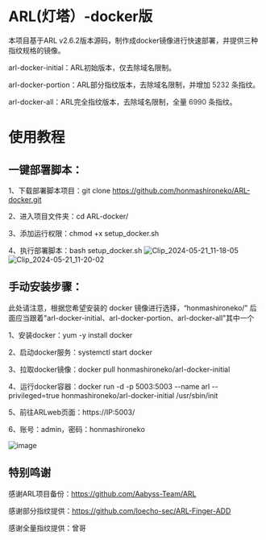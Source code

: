 # ARL(灯塔）-docker版
本项目基于ARL v2.6.2版本源码，制作成docker镜像进行快速部署，并提供三种指纹规格的镜像。

arl-docker-initial：ARL初始版本，仅去除域名限制。

arl-docker-portion：ARL部分指纹版本，去除域名限制，并增加 <span style="color: #333333;">5232 条</span>指纹。

arl-docker-all：ARL完全指纹版本，去除域名限制，全量 <span style="color: #333333;">6990 条</span>指纹。
# 使用教程
## 一键部署脚本：
1、下载部署脚本项目：git clone https://github.com/honmashironeko/ARL-docker.git

2、进入项目文件夹：cd ARL-docker/

3、添加运行权限：chmod +x setup_docker.sh

4、执行部署脚本：bash setup_docker.sh
![Clip_2024-05-21_11-18-05](https://github.com/honmashironeko/ARL-docker/assets/139044047/84b17c4d-7005-4d61-81b0-b91e4d5e6df4)
![Clip_2024-05-21_11-20-02](https://github.com/honmashironeko/ARL-docker/assets/139044047/93a72b17-7535-4db6-94ac-6beed92fead0)


## 手动安装步骤：
此处请注意，根据您希望安装的 docker 镜像进行选择，“honmashironeko/” 后面应当跟着"arl-docker-initial、arl-docker-portion、arl-docker-all"其中一个
  
1、安装docker：yum -y install docker

2、启动docker服务：systemctl start docker

3、拉取docker镜像：docker pull honmashironeko/arl-docker-initial

4、运行docker容器：docker run -d -p 5003:5003 --name arl --privileged=true honmashironeko/arl-docker-initial /usr/sbin/init         

5、前往ARLweb页面：https://IP:5003/

6、账号：admin，密码：honmashironeko

![image](https://github.com/honmashironeko/ARL-docker/assets/139044047/46504320-97b4-44e3-aa06-ba121cb33cd6)
## 特别鸣谢
感谢ARL项目备份：https://github.com/Aabyss-Team/ARL

感谢部分指纹提供：https://github.com/loecho-sec/ARL-Finger-ADD

感谢全量指纹提供：曾哥
